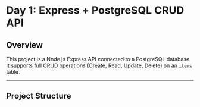 # Day 1: Express + PostgreSQL CRUD API

## Overview
This project is a Node.js Express API connected to a PostgreSQL database.  
It supports full CRUD operations (Create, Read, Update, Delete) on an `items` table.

---

## Project Structure

